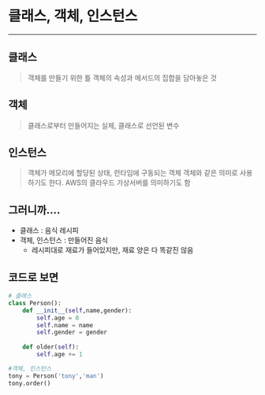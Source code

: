 # 클래스, 객체, 인스턴스
<hr/>

## 클래스
> 객체를 만들기 위한 틀
> 객체의 속성과 메서드의 집합을 담아놓은 것

## 객체
> 클래스로부터 만들어지는 실체, 클래스로 선언된 변수

## 인스턴스
> 객체가 메모리에 할당된 상태, 런타임에 구동되는 객체
> 객체와 같은 의미로 사용하기도 한다.
> AWS의 클라우드 가상서버를 의미하기도 함

## 그러니까....
- 클래스 : 음식 레시피
- 객체, 인스턴스 : 만들어진 음식
  - 레시피대로 재료가 들어있지만, 재료 양은 다 똑같진 않음

## 코드로 보면
```python
# 클래스
class Person():
    def __init__(self,name,gender):
        self.age = 0
        self.name = name
        self.gender = gender
    
    def older(self):
        self.age += 1

#객체, 인스턴스
tony = Person('tony','man')
tony.order()
```